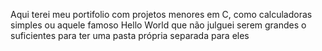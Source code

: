 Aqui terei meu portifolio com projetos menores em C, como calculadoras simples ou aquele famoso Hello World que não julguei serem grandes o suficientes para ter uma pasta própria separada para eles
